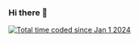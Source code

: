 ### Hi there 👋

<a href="https://wakatime.com/@018cc3f2-9338-46ee-b799-310b998fd03c"><img src="https://wakatime.com/badge/user/018cc3f2-9338-46ee-b799-310b998fd03c.svg" alt="Total time coded since Jan 1 2024" /></a>
<!--
**divyamdotfoo/divyamdotfoo** is a ✨ _special_ ✨ repository because its `README.md` (this file) appears on your GitHub profile.

Here are some ideas to get you started:

- 🔭 I’m currently working on ...
- 🌱 I’m currently learning ...
- 👯 I’m looking to collaborate on ...
- 🤔 I’m looking for help with ...
- 💬 Ask me about ...
- 📫 How to reach me: ...
- 😄 Pronouns: ...
- ⚡ Fun fact: ...
-->
